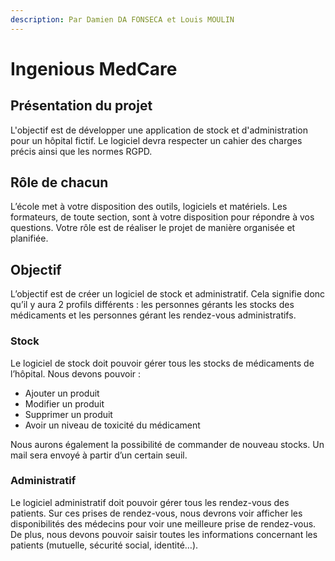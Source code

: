```yaml
---
description: Par Damien DA FONSECA et Louis MOULIN
---
```


# Ingenious MedCare

## Présentation du projet

L'objectif est de développer une application de stock et d'administration pour un hôpital fictif. Le logiciel devra respecter un cahier des charges précis ainsi que les normes RGPD.

## Rôle de chacun

L’école met à votre disposition des outils, logiciels et matériels. Les formateurs, de toute section, sont à votre disposition pour répondre à vos questions. Votre rôle est de réaliser le projet de manière organisée et planifiée.

## Objectif

L’objectif est de créer un logiciel de stock et administratif. Cela signifie donc qu’il y aura 2 profils différents : les personnes gérants les stocks des médicaments et les personnes gérant les rendez-vous administratifs.

### Stock

Le logiciel de stock doit pouvoir gérer tous les stocks de médicaments de l’hôpital. Nous devons pouvoir :

* Ajouter un produit
* Modifier un produit
* Supprimer un produit
* Avoir un niveau de toxicité du médicament

Nous aurons également la possibilité de commander de nouveau stocks. Un mail sera envoyé à partir d’un certain seuil.

### Administratif

Le logiciel administratif doit pouvoir gérer tous les rendez-vous des patients. Sur ces prises de rendez-vous, nous devrons voir afficher les disponibilités des médecins pour voir une meilleure prise de rendez-vous. De plus, nous devons pouvoir saisir toutes les informations concernant les patients \(mutuelle, sécurité social, identité…\).

## 

